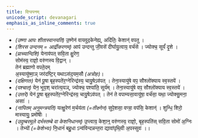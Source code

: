 ```yaml
---
title: दिग्वपनम्
unicode_script: devanagari
emphasis_as_inline_comments: true
---
```


- *(उष्णा आपः शीतास्वानयति)* उ॒ष्णेन॑ वायवुद॒केनेह्य्, अदि॑तिः॒ केशान्॑ वपतु ।
- *(शिरस उन्दनम् = आर्द्रीकरणम्)* आप॑ उन्दन्तु जी॒वसे॑ दीर्घायु॒त्वाय॒ वर्च॑से । ज्योक्च॒ सूर्यं॑ दृ॒शे ।  
- *(प्राच्यान्दिशि)* येनाव॑पत् सवि॒ता क्षु॒रेण॒  
सोम॑स्य॒ राज्ञो॒ वरु॑णस्य वि॒द्वान् ।  
तेन॑ ब्रह्माणो वपते॒दम्  
अ॒स्यायु॑ष्मा॒ञ् जर॑दष्टि॒र् यथाऽस॑द॒यम॒सौ *(अत्रोहः)*।
- *(दक्षिणतः)* येन॑ पू॒षा बृह॒स्पते॑र॒ग्नेरिन्द्र॑स्य॒ चायु॒षेऽव॑पत् । तेना॒स्यायु॑षे वप॒ सौश्लो॑क्याय स्व॒स्तये॑ ।
- *(पश्चात्)* येन॒ भूय॒श् चरा॑त्य॒यञ्, ज्योक्च॒ पश्या॑ति॒ सूर्य॑म् । तेना॒स्यायु॑षे वप॒ सौश्लो॑क्याय स्व॒स्तये॑ ।
- *(उत्तरे)* येन॑ पू॒षा बृह॒स्पते॑र॒ग्नेरिन्द्र॑स्य॒ चायु॒षेऽव॑पत् । तेन॑ ते वपाम्यसा॒वायु॑षा॒ वर्च॑सा॒ यथा॒ ज्योक्सु॒मना॒ असाः॑ ।
- *(नापितम् अनुमन्त्रयति)* यत्क्षु॒रेण॑ म॒र्चय॑ता *(=तीक्ष्णेन)* सुपे॒शसा॒ वप्त्रा॒ वप॑सि॒ केशान्॑ । शुन्धि॒ शिरो॒ मास्यायुः॒ प्रमो॑षीः ।
- *(उदुम्बरमूले दर्भस्तम्बे वा केशनिधानम्)* उ॒प्त्वाय॒ केशा॒न्॒ वरु॑णस्य॒ राज्ञो॒, बृह॒स्पति॑स् सवि॒ता सोमो॑ अ॒ग्निः । तेभ्यो॑ *(=केशेभ्यः)* नि॒धानं॑ बहु॒धा ऽन्व॑विन्दन्नन्त॒रा द्यावा॑पृथि॒वी अ॒पस्सुवः॑ ।।
